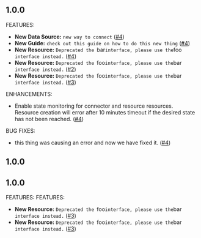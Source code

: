 ## 1.0.0

FEATURES:

* **New Data Source:** `new way to connect` ([#4](https://github.com/meroxa/terraform-provider-meroxa/issues/4))
* **New Guide:** `check out this guide on how to do this new thing` ([#4](https://github.com/meroxa/terraform-provider-meroxa/issues/4))
* **New Resource:** `Deprecated the `bar` interface, please use the `foo` interface instead.` ([#4](https://github.com/meroxa/terraform-provider-meroxa/issues/4))
* **New Resource:** `Deprecated the `foo` interface, please use the `bar` interface instead.` ([#2](https://github.com/meroxa/terraform-provider-meroxa/issues/2))
* **New Resource:** `Deprecated the `foo` interface, please use the `bar` interface instead.` ([#3](https://github.com/meroxa/terraform-provider-meroxa/issues/3))

ENHANCEMENTS:

* Enable state monitoring for connector and resource resources.
Resource creation will error after 10 minutes timeout if the desired
state has not been reached. ([#4](https://github.com/meroxa/terraform-provider-meroxa/issues/4))

BUG FIXES:

* this thing was causing an error and now we have fixed it. ([#4](https://github.com/meroxa/terraform-provider-meroxa/issues/4))

## 1.0.0
## 1.0.0


FEATURES:
FEATURES:


* **New Resource:** `Deprecated the `foo` interface, please use the `bar` interface instead.` ([#3](https://github.com/meroxa/terraform-provider-meroxa/issues/3))
* **New Resource:** `Deprecated the `foo` interface, please use the `bar` interface instead.` ([#3](https://github.com/meroxa/terraform-provider-meroxa/issues/3))
